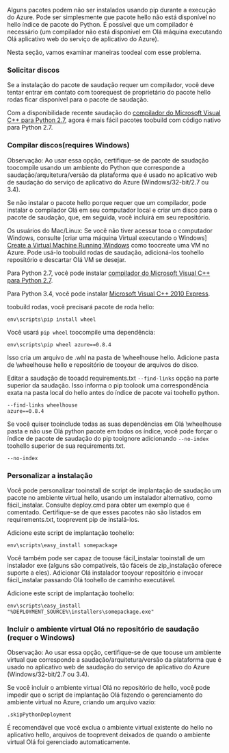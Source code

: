 Alguns pacotes podem não ser instalados usando pip durante a execução do Azure.  Pode ser simplesmente que pacote hello não está disponível no hello índice de pacote do Python.  É possível que um compilador é necessário (um compilador não está disponível em Olá máquina executando Olá aplicativo web do serviço de aplicativo do Azure).

Nesta seção, vamos examinar maneiras toodeal com esse problema.

### <a name="request-wheels"></a>Solicitar discos
Se a instalação do pacote de saudação requer um compilador, você deve tentar entrar em contato com toorequest de proprietário do pacote hello rodas ficar disponível para o pacote de saudação.

Com a disponibilidade recente saudação do [compilador do Microsoft Visual C++ para Python 2.7][Microsoft Visual C++ Compiler for Python 2.7], agora é mais fácil pacotes toobuild com código nativo para Python 2.7.

### <a name="build-wheels-requires-windows"></a>Compilar discos(requires Windows)
Observação: Ao usar essa opção, certifique-se de pacote de saudação toocompile usando um ambiente do Python que corresponde a saudação/arquitetura/versão da plataforma que é usado no aplicativo web de saudação do serviço de aplicativo do Azure (Windows/32-bit/2.7 ou 3.4).

Se não instalar o pacote hello porque requer que um compilador, pode instalar o compilador Olá em seu computador local e criar um disco para o pacote de saudação, que, em seguida, você incluirá em seu repositório.

Os usuários do Mac/Linux: Se você não tiver acessar tooa o computador Windows, consulte [criar uma máquina Virtual executando o Windows] [ Create a Virtual Machine Running Windows] como toocreate uma VM no Azure.  Pode usá-lo toobuild rodas de saudação, adicioná-los toohello repositório e descartar Olá VM se desejar. 

Para Python 2.7, você pode instalar [compilador do Microsoft Visual C++ para Python 2.7][Microsoft Visual C++ Compiler for Python 2.7].

Para Python 3.4, você pode instalar [Microsoft Visual C++ 2010 Express][Microsoft Visual C++ 2010 Express].

toobuild rodas, você precisará pacote de roda hello:

    env\scripts\pip install wheel

Você usará `pip wheel` toocompile uma dependência:

    env\scripts\pip wheel azure==0.8.4

Isso cria um arquivo de .whl na pasta de \wheelhouse hello.  Adicione pasta de \wheelhouse hello e repositório de tooyour de arquivos do disco.

Editar a saudação de tooadd requirements.txt `--find-links` opção na parte superior da saudação. Isso informa o pip toolook uma correspondência exata na pasta local do hello antes do índice de pacote vai toohello python.

    --find-links wheelhouse
    azure==0.8.4

Se você quiser tooinclude todas as suas dependências em Olá \wheelhouse pasta e não use Olá python pacote em todos os índice, você pode forçar o índice de pacote de saudação do pip tooignore adicionando `--no-index` toohello superior de sua requirements.txt.

    --no-index

### <a name="customize-installation"></a>Personalizar a instalação
Você pode personalizar tooinstall de script de implantação de saudação um pacote no ambiente virtual hello, usando um instalador alternativo, como fácil\_instalar.  Consulte deploy.cmd para obter um exemplo que é comentado.  Certifique-se de que esses pacotes não são listados em requirements.txt, tooprevent pip de instalá-los.

Adicione este script de implantação toohello:

    env\scripts\easy_install somepackage

Você também pode ser capaz de toouse fácil\_instalar tooinstall de um instalador exe (alguns são compatíveis, tão fáceis de zip\_instalação oferece suporte a eles).  Adicionar Olá instalador tooyour repositório e invocar fácil\_instalar passando Olá toohello de caminho executável.

Adicione este script de implantação toohello:

    env\scripts\easy_install "%DEPLOYMENT_SOURCE%\installers\somepackage.exe"

### <a name="include-hello-virtual-environment-in-hello-repository-requires-windows"></a>Incluir o ambiente virtual Olá no repositório de saudação (requer o Windows)
Observação: Ao usar essa opção, certifique-se de que toouse um ambiente virtual que corresponde a saudação/arquitetura/versão da plataforma que é usado no aplicativo web de saudação do serviço de aplicativo do Azure (Windows/32-bit/2.7 ou 3.4).

Se você incluir o ambiente virtual Olá no repositório de hello, você pode impedir que o script de implantação Olá fazendo o gerenciamento do ambiente virtual no Azure, criando um arquivo vazio:

    .skipPythonDeployment

É recomendável que você exclua o ambiente virtual existente do hello no aplicativo hello, arquivos de tooprevent deixados de quando o ambiente virtual Olá foi gerenciado automaticamente.

[Create a Virtual Machine Running Windows]: http://azure.microsoft.com/documentation/articles/virtual-machines-windows-hero-tutorial/
[Microsoft Visual C++ Compiler for Python 2.7]: http://aka.ms/vcpython27
[Microsoft Visual C++ 2010 Express]: http://go.microsoft.com/?linkid=9709949
